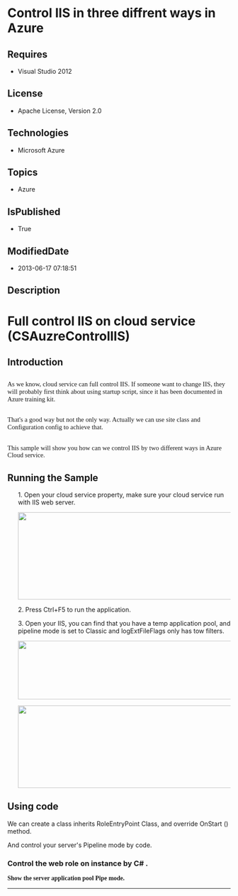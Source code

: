 # Control IIS in three diffrent ways in Azure
## Requires
* Visual Studio 2012
## License
* Apache License, Version 2.0
## Technologies
* Microsoft Azure
## Topics
* Azure
## IsPublished
* True
## ModifiedDate
* 2013-06-17 07:18:51
## Description

<h1><span lang="EN-US">Full control IIS on cloud service (CSAuzreControlIIS)</span></h1>
<h2><span lang="EN-US">Introduction</span></h2>
<h2><span lang="EN-US" style="font-size:11.0pt; line-height:115%; font-family:&quot;Calibri&quot;,&quot;sans-serif&quot;; font-weight:normal">As we know, cloud service can full control IIS. If someone want to change IIS, they will probably first think about using startup script,
 since it has been documented in Azure training kit. </span></h2>
<h2><span lang="EN-US" style="font-size:11.0pt; line-height:115%; font-family:&quot;Calibri&quot;,&quot;sans-serif&quot;; font-weight:normal">That's a good way but not the only way. Actually we can use site class and Configuration config to achieve that.
</span></h2>
<h2><span lang="EN-US" style="font-size:11.0pt; line-height:115%; font-family:&quot;Calibri&quot;,&quot;sans-serif&quot;; font-weight:normal">This sample will show you how can we control IIS by two different ways in Azure Cloud service.
</span></h2>
<h2><span lang="EN-US">Running the Sample</span></h2>
<p class="Normal" style="margin-left:18.0pt"><span lang="EN-US">1. Open your cloud service property, make sure your cloud service run with IIS web server.</span></p>
<p class="Normal" style="margin-left:18.0pt"><span lang="EN-US" style=""><img src="/site/view/file/85202/1/image.png" alt="" width="576" height="197" align="middle">
</span></p>
<p class="Normal" style="margin-left:18.0pt"><span lang="EN-US">2. Press Ctrl&#43;F5 to run the application.</span></p>
<p class="Normal" style="margin-left:18.0pt"><span lang="EN-US">3. Open your IIS, you can find that you have a temp application pool, and pipeline mode is set to Classic and logExtFileFlags only has tow filters.</span></p>
<p class="Normal" style="margin-left:18.0pt"><span lang="EN-US" style=""><img src="/site/view/file/85203/1/image.png" alt="" width="576" height="132" align="middle">
</span></p>
<p class="Normal" style="margin-left:18.0pt"><span lang="EN-US" style=""><img src="/site/view/file/85204/1/image.png" alt="" width="576" height="186" align="middle">
</span></p>
<p class="Normal" style="margin-left:18.0pt"><span lang="EN-US"></span></p>
<h2><span lang="EN-US">Using code</span></h2>
<p class="Normal"><span lang="EN-US">We can create a class inherits RoleEntryPoint Class, and override OnStart () method.</span></p>
<p class="Normal"><span lang="EN-US">And control your server's Pipeline mode by code.</span></p>
<h3><span lang="EN-US">Control the web role on instance by C# .</span></h3>
<p class="Normal"><span lang="EN-US"></span></p>
<p class="Normal"><b><span lang="EN-US" style="font-family:&quot;Calibri Light&quot;,&quot;sans-serif&quot;">Show the server application pool Pipe mode.
</span></b></p>
<p class="Normal"><b><span lang="EN-US" style="font-family:&quot;Calibri Light&quot;,&quot;sans-serif&quot;"></span></b></p>
<p class="Normal"><span lang="EN-US"></span></p>
<hr>
<div><a href="http://go.microsoft.com/?linkid=9759640" style="margin-top:3px"><img alt="" src="http://bit.ly/onecodelogo">
</a></div>
